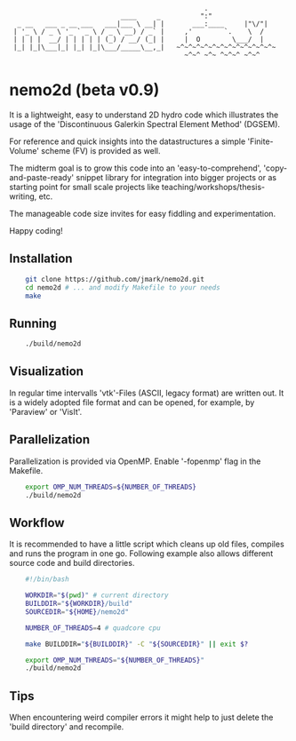 ```
                                                 .                 
                            ____     _          ":"                
  _ __   ___ _ __ ___   ___|___ \ __| |       ___:____     |"\/"|  
 | '_ \ / _ \ '_ ` _ \ / _ \ __) / _` |     ,'        `.    \  /   
 | | | |  __/ | | | | | (_) / __/ (_| |     |  O        \___/  |   
 |_| |_|\___|_| |_| |_|\___/_____\__,_|   ~^~^~^~^~^~^~^~^~^~^~^~^~
                                            ~^~^ ~^~ ^~^~^ ~^~^    
```

# nemo2d (beta v0.9) #

It is a lightweight, easy to understand 2D hydro code which illustrates the usage
of the 'Discontinuous Galerkin Spectral Element Method' (DGSEM).

For reference and quick insights into the datastructures a simple 'Finite-Volume'
scheme (FV) is provided as well.

The midterm goal is to grow this code into an 'easy-to-comprehend',
'copy-and-paste-ready' snippet library for integration into bigger projects or as
starting point for small scale projects like teaching/workshops/thesis-writing, etc.

The manageable code size invites for easy fiddling and experimentation.

Happy coding!

## Installation ##

```bash
    git clone https://github.com/jmark/nemo2d.git
    cd nemo2d # ... and modify Makefile to your needs
    make
```
## Running ##

```bash
    ./build/nemo2d
```

## Visualization ##

In regular time intervalls 'vtk'-Files (ASCII, legacy format) are written out.
It is a widely adopted file format and can be opened, for example, by 'Paraview'
or 'VisIt'.

## Parallelization ##

Parallelization is provided via OpenMP. Enable '-fopenmp' flag in the Makefile.

```bash
    export OMP_NUM_THREADS=${NUMBER_OF_THREADS}
    ./build/nemo2d
```

## Workflow ##

It is recommended to have a little script which cleans up old files, compiles
and runs the program in one go. Following example also allows different source
code and build directories.

```bash
    #!/bin/bash

    WORKDIR="$(pwd)" # current directory
    BUILDDIR="${WORKDIR}/build"
    SOURCEDIR="${HOME}/nemo2d"

    NUMBER_OF_THREADS=4 # quadcore cpu

    make BUILDDIR="${BUILDDIR}" -C "${SOURCEDIR}" || exit $?

    export OMP_NUM_THREADS="${NUMBER_OF_THREADS}"
    ./build/nemo2d
```

## Tips ##
When encountering weird compiler errors it might help to just delete the 'build
directory' and recompile.
